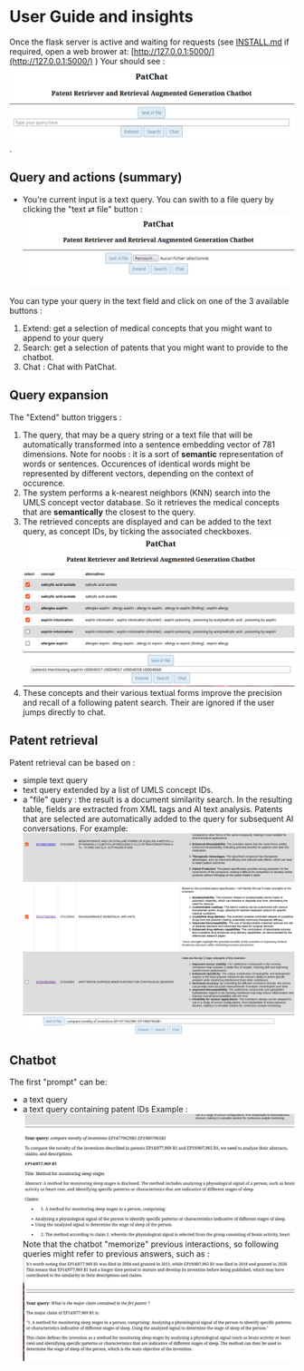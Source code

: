 # User Guide and insights
Once the flask server is active and waiting for requests (see [INSTALL.md](./INSTALL.md) if required, open a web brower at:
[http://127.0.0.1:5000/](http://127.0.0.1:5000/)
)
Your should see :
![Welcome page](images/Welcome.png).

## Query and actions (summary)
- You're current input is a text query. You can swith to a file query by clicking the "text ⇄ file" button :
![Input a file](images/InputFile.png)

You can type your query in the text field and click on one of the 3 available buttons :
1. Extend: get a selection of medical concepts that you might want to append to your query
2. Search: get a selection of patents that you might want to provide to the chatbot.
3. Chat : Chat with PatChat. 

## Query expansion

The "Extend" button triggers :
1. The query, that may be a query string or a text file that will be automatically transformed into a sentence embedding vector of 781 dimensions. Note for noobs : it is a sort of __semantic__ representation of words or sentences. Occurences of identical words might be represented by different vectors, depending on the context of occurence. 
2. The system performs a k-nearest neighbors (KNN) search into the UMLS concept vector database. So it retrieves the medical concepts that are __semantically__ the closest to the query.
3. The retrieved concepts are displayed and can be added to the text query, as concept IDs, by ticking the associated checkboxes. 
![Query Expansion](images/ConceptSearch.png)
4. These concepts and their various textual forms improve the precision and recall of a following patent search. Their are ignored if the user jumps directly to chat.

## Patent retrieval

Patent retrieval can be based on :
- simple text query
- text query extended by a list of UMLS concept IDs.
- a "file" query : the result is a document similarity search.
In the resulting table, fields are extracted from XML tags and AI text analysis. Patents that are selected are automatically added to the query for subsequent AI conversations.
For example:
![Patent Search](images/PatentSearch.png)

## Chatbot
The first "prompt" can be:
- a text query
- a text query containing patent IDs
Example :
![ChatBot](images/Patchat1.png)
Note that the chatbot "memorize" previous interactions, so following queries might refer to previous answers, such as :
![ChatBot](images/Patchat2.png)


